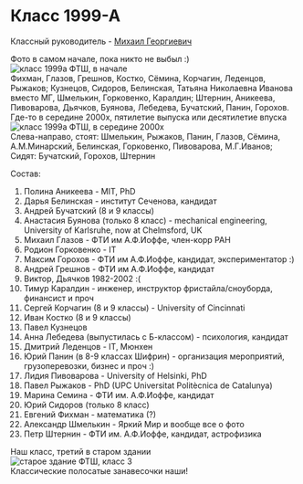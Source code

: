 <!--?title Класс 1999-А -->

# Класс 1999-А

Классный руководитель - [Михаил Георгиевич](/people/mgivanov/index.html)


<div class="row">
  <div class="col-xl-6 col-sm-12 text-center">
    Фото в самом начале, пока никто не выбыл :)<br/>  
    <img src="https://pths-archive.github.io/static/img/classes/1999a/all-at-beginning.jpg" alt="класс 1999а ФТШ, в начале" class="full-width"/><br/>
    <span class="hint">Фихман, Глазов, Грешнов, Костко, Сёмина, Корчагин,
      Леденцов, Рыжаков; Кузнецов, Сидоров, Белинская, Татьяна Николаевна Иванова вместо МГ,
      Шмелькин, Горковенко, Каралдин; Штернин, Аникеева, Пивоварова, Дьячков, Буянова,
      Лебедева, Бучатский, Панин, Горохов.</span>
  </div>
  <div class="col-xl-6 col-sm-12 text-center">
    Где-то в середине 2000х, пятилетие выпуска или десятилетие впуска<br/>
    <img src="https://pths-archive.github.io/static/img/classes/1999a/mid-2000.jpg" alt="класс 1999а ФТШ, в середине 2000х" class="full-width"/><br/>
    <span class="hint">Слева-направо, стоят: Шмелькин, Рыжаков, Панин, Глазов, Сёмина, А.М.Минарский, Белинская,
      Горковенко, Пивоварова, М.Г.Иванов;<br/>Сидят: Бучатский, Горохов, Штернин</span>
  </div>
</div>

Состав:

1. Полина Аникеева - MIT, PhD
1. Дарья Белинская - институт Сеченова, кандидат
1. Андрей Бучатский (8 и 9 классы)
1. Анастасия Буянова (только 8 класс) - mechanical engineering, University of Karlsruhe, now at Chelmsford, UK
1. Михаил Глазов - ФТИ им А.Ф.Иоффе, член-корр РАН
1. Родион Горковенко - IT
1. Максим Горохов - ФТИ им А.Ф.Иоффе, кандидат, экспериментатор :)
1. Андрей Грешнов - ФТИ им А.Ф.Иоффе, кандидат
1. Виктор, Дьячков 1982-2002 :(
1. Тимур Каралдин - инженер, инструктор фристайла/сноуборда, финансист и проч
1. Сергей Корчагин (8 и 9 классы) - University of Cincinnati
1. Иван Костко (8 и 9 классы)
1. Павел Кузнецов
1. Анна Лебедева (выпустилась с Б-классом) - психология, кандидат
1. Дмитрий Леденцов - IT, Мюнхен
1. Юрий Панин (в 8-9 классах Шифрин) - организация мероприятий, грузоперевозки, бизнес и проч :)
1. Лидия Пивоварова - University of Helsinki, PhD
1. Павел Рыжаков - PhD (UPC Universitat Politècnica de Catalunya)
1. Марина Семина - ФТИ им. А.Ф.Иоффе, кандидат
1. Юрий Сидоров (только 8 класс)
1. Евгений Фихман - математика (?)
1. Александр Шмелькин - Яркий Мир и вообще все о фото
1. Петр Штернин - ФТИ им. А.Ф.Иоффе, кандидат, астрофизика

<div class="row">
  <div class="col-xl-6 offset-xl-3 col-sm-12 text-center">
    Наш класс, третий в старом здании<br/>
    <img src="https://pths-archive.github.io/static/img/classes/1999a/our-classroom.jpg" alt="старое здание ФТШ, класс 3" class="full-width"/><br/>
    <span class="hint">Классические полосатые занавесочки наши!</span>
  </div>
</div>